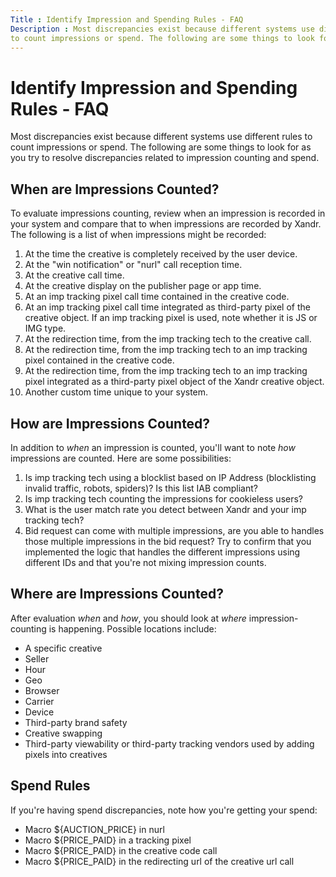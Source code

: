 ```yaml
---
Title : Identify Impression and Spending Rules - FAQ
Description : Most discrepancies exist because different systems use different rules
to count impressions or spend. The following are some things to look for
---
```



# Identify Impression and Spending Rules - FAQ



Most discrepancies exist because different systems use different rules
to count impressions or spend. The following are some things to look for
as you try to resolve discrepancies related to impression counting and
spend.

<div id="identify-impression-and-spending-rules-faq__IdentifyImpressionandSpendingRulesFAQ-WhenareImpressionsCounted-"
>

## When are Impressions Counted?

To evaluate impressions counting, review when an impression is recorded
in your system and compare that to when impressions are recorded by
Xandr. The following is a list of when impressions might be recorded:

1.  At the time the creative is completely received by the user device.
2.  At the "win notification" or "nurl" call reception time.
3.  At the creative call time.
4.  At the creative display on the publisher page or app time.
5.  At an imp tracking pixel call time contained in the creative code.
6.  At an imp tracking pixel call time integrated as third-party pixel
    of the creative object. If an imp tracking pixel is used, note
    whether it is JS or IMG type.
7.  At the redirection time, from the imp tracking tech to the creative
    call.
8.  At the redirection time, from the imp tracking tech to an imp
    tracking pixel contained in the creative code.
9.  At the redirection time, from the imp tracking tech to an imp
    tracking pixel integrated as a third-party pixel object of the Xandr
    creative object.
10. Another custom time unique to your system.



<div id="identify-impression-and-spending-rules-faq__IdentifyImpressionandSpendingRulesFAQ-HowareImpressionsCounted-"
>

## How are Impressions Counted?

In addition to *when* an impression is counted, you'll want to note
*how* impressions are counted. Here are some possibilities:

1.  Is imp tracking tech using a blocklist based on IP Address
    (blocklisting invalid traffic, robots, spiders)? Is this list IAB
    compliant?
2.  Is imp tracking tech counting the impressions for cookieless users?
3.  What is the user match rate you detect between Xandr and your imp
    tracking tech?
4.  Bid request can come with multiple impressions, are you able to
    handles those multiple impressions in the bid request? Try to
    confirm that you implemented the logic that handles the different
    impressions using different IDs and that you're not mixing
    impression counts.



<div id="identify-impression-and-spending-rules-faq__IdentifyImpressionandSpendingRulesFAQ-WhereareImpressionsCounted-"
>

## Where are Impressions Counted?

After evaluation *when* and *how*, you should look at *where*
impression-counting is happening. Possible locations include:

- A specific creative
- Seller
- Hour
- Geo
- Browser
- Carrier
- Device
- Third-party brand safety
- Creative swapping
- Third-party viewability or third-party tracking vendors used by adding
  pixels into creatives



<div id="identify-impression-and-spending-rules-faq__IdentifyImpressionandSpendingRulesFAQ-SpendRules"
>

## Spend Rules

If you're having spend discrepancies, note how you're getting your
spend:

- Macro ${AUCTION_PRICE} in nurl
- Macro ${PRICE_PAID} in a tracking pixel
- Macro ${PRICE_PAID} in the creative code call
- Macro ${PRICE_PAID} in the redirecting url of the creative url call






